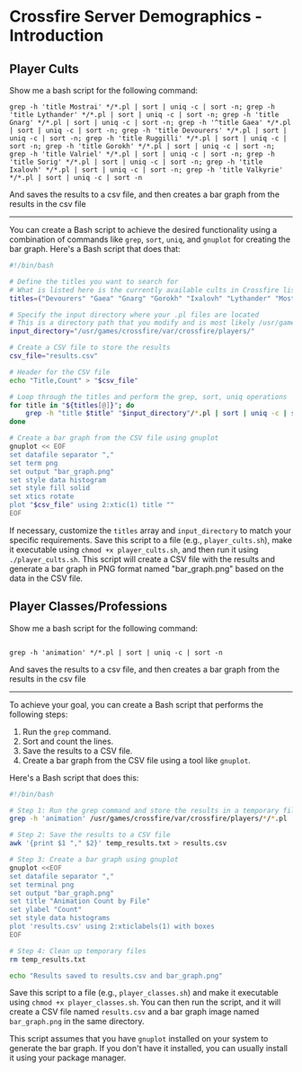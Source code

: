 # Crossfire Server Demographics - Introduction

## Player Cults

Show me a bash script for the following command:

```shell
grep -h 'title Mostrai' */*.pl | sort | uniq -c | sort -n; grep -h 'title Lythander' */*.pl | sort | uniq -c | sort -n; grep -h 'title Gnarg' */*.pl | sort | uniq -c | sort -n; grep -h '^title Gaea' */*.pl | sort | uniq -c | sort -n; grep -h 'title Devourers' */*.pl | sort | uniq -c | sort -n; grep -h 'title Ruggilli' */*.pl | sort | uniq -c | sort -n; grep -h 'title Gorokh' */*.pl | sort | uniq -c | sort -n; grep -h 'title Valriel' */*.pl | sort | uniq -c | sort -n; grep -h 'title Sorig' */*.pl | sort | uniq -c | sort -n; grep -h 'title Ixalovh' */*.pl | sort | uniq -c | sort -n; grep -h 'title Valkyrie' */*.pl | sort | uniq -c | sort -n
```

And saves the results to a csv file, and then creates a bar graph from the results in the csv file

----

You can create a Bash script to achieve the desired functionality using a combination of commands like `grep`, `sort`, `uniq`, and `gnuplot` for creating the bar graph. Here's a Bash script that does that:

```bash
#!/bin/bash

# Define the titles you want to search for
# What is listed here is the currently available cults in Crossfire listed alphabetically, so no changes are likely in this list
titles=("Devourers" "Gaea" "Gnarg" "Gorokh" "Ixalovh" "Lythander" "Mostrai" "Ruggilli" "Sorig" "Valriel" "Valkyrie")

# Specify the input directory where your .pl files are located
# This is a directory path that you modify and is most likely /usr/games/crossfire/var/crossfire/players/
input_directory="/usr/games/crossfire/var/crossfire/players/"

# Create a CSV file to store the results
csv_file="results.csv"

# Header for the CSV file
echo "Title,Count" > "$csv_file"

# Loop through the titles and perform the grep, sort, uniq operations
for title in "${titles[@]}"; do
    grep -h "title $title" "$input_directory"/*.pl | sort | uniq -c | sort -n >> "$csv_file"
done

# Create a bar graph from the CSV file using gnuplot
gnuplot << EOF
set datafile separator ","
set term png
set output "bar_graph.png"
set style data histogram
set style fill solid
set xtics rotate
plot "$csv_file" using 2:xtic(1) title ""
EOF
```

If necessary, customize the `titles` array and `input_directory` to match your specific requirements. Save this script to a file (e.g., `player_cults.sh`), make it executable using `chmod +x player_cults.sh`, and then run it using `./player_cults.sh`. This script will create a CSV file with the results and generate a bar graph in PNG format named "bar_graph.png" based on the data in the CSV file.

## Player Classes/Professions

Show me a bash script for the following command:

```shell

grep -h 'animation' */*.pl | sort | uniq -c | sort -n

```

And saves the results to a csv file, and then creates a bar graph from the results in the csv file

----

To achieve your goal, you can create a Bash script that performs the following steps:

1. Run the `grep` command.
2. Sort and count the lines.
3. Save the results to a CSV file.
4. Create a bar graph from the CSV file using a tool like `gnuplot`.

Here's a Bash script that does this:

```bash
#!/bin/bash

# Step 1: Run the grep command and store the results in a temporary file
grep -h 'animation' /usr/games/crossfire/var/crossfire/players/*/*.pl | sort | uniq -c | sort -n > temp_results.txt

# Step 2: Save the results to a CSV file
awk '{print $1 "," $2}' temp_results.txt > results.csv

# Step 3: Create a bar graph using gnuplot
gnuplot <<EOF
set datafile separator ","
set terminal png
set output "bar_graph.png"
set title "Animation Count by File"
set ylabel "Count"
set style data histograms
plot 'results.csv' using 2:xticlabels(1) with boxes
EOF

# Step 4: Clean up temporary files
rm temp_results.txt

echo "Results saved to results.csv and bar_graph.png"
```

Save this script to a file (e.g., `player_classes.sh`) and make it executable using `chmod +x player_classes.sh`. You can then run the script, and it will create a CSV file named `results.csv` and a bar graph image named `bar_graph.png` in the same directory.

This script assumes that you have `gnuplot` installed on your system to generate the bar graph. If you don't have it installed, you can usually install it using your package manager.
